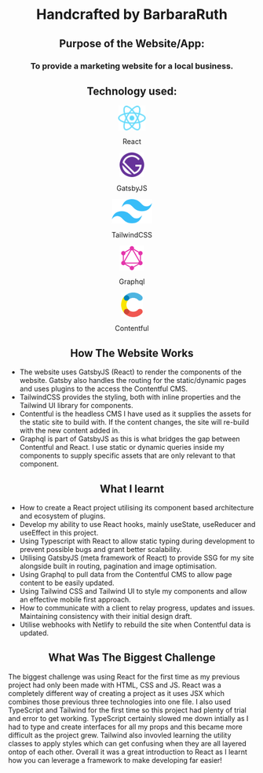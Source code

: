 <h1 align="center">Handcrafted by BarbaraRuth</h1>
 
<h2 align="center">Purpose of the Website/App:</h2>
 
<h3 align="center">To provide a marketing website for a local business.</h3>
 
<h2 align="center">Technology used:</h2>
 
<div align="center">
  <img align="center" src="/assets/readme-icons/react-logo.svg" alt="HTML" height="50"/>
  <p align="center">React</p>
</div>
   
<div align="center">
  <img align="center" src="/assets/readme-icons/gatsbyjs-logo.svg" alt="HTML" height="50"/>
  <p align="center">GatsbyJS</p>
</div>

<div align="center">
  <img align="center" src="/assets/readme-icons/tailwindcss-logo.svg" alt="HTML" height="50"/>
  <p align="center">TailwindCSS</p>
</div>

<div align="center">
  <img align="center" src="/assets/readme-icons/graphql-logo.svg" alt="HTML" height="50"/>
  <p align="center">Graphql</p>
</div>

<div align="center">
  <img align="center" src="/assets/readme-icons/contentful-logo.svg" alt="HTML" height="50"/>
  <p align="center">Contentful</p>
</div>

<h2 align="center">How The Website Works</h2>

- The website uses GatsbyJS (React) to render the components of the website. Gatsby also handles the routing for the static/dynamic pages and uses plugins to the access the Contentful CMS.
- TailwindCSS provides the styling, both with inline properties and the Tailwind UI library for components.
- Contentful is the headless CMS I have used as it supplies the assets for the static site to build with. If the content changes, the site will re-build with the new content added in.
- Graphql is part of GatsbyJS as this is what bridges the gap between Contentful and React. I use static or dynamic queries inside my components to supply specific assets that are only relevant to that component.

<h2 align="center">What I learnt</h2>
 
- How to create a React project utilising its component based architecture and ecosystem of plugins.
- Develop my ability to use React hooks, mainly useState, useReducer and useEffect in this project.
- Using Typescript with React to allow static typing during development to prevent possible bugs and grant better scalability.
- Utilising GatsbyJS (meta framework of React) to provide SSG for my site alongside built in routing, pagination and image optimisation.
- Using Graphql to pull data from the Contentful CMS to allow page content to be easily updated.
- Using Tailwind CSS and Tailwind UI to style my components and allow an effective mobile first approach.
- How to communicate with a client to relay progress, updates and issues. Maintaining consistency with their initial design draft.
- Utilise webhooks with Netlify to rebuild the site when Contentful data is updated.

<h2 align="center">What Was The Biggest Challenge</h2>

The biggest challenge was using React for the first time as my previous project had only been made with HTML, CSS and JS. React was a completely different way of creating a project as it uses JSX which combines those previous three technologies into one file. I also used TypeScript and Tailwind for the first time so this project had plenty of trial and error to get working. TypeScript certainly slowed me down intially as I had to type and create interfaces for all my props and this became more difficult as the project grew. Tailwind also invovled learning the utility classes to apply styles which can get confusing when they are all layered ontop of each other. Overall it was a great introduction to React as I learnt how you can leverage a framework to make developing far easier!
